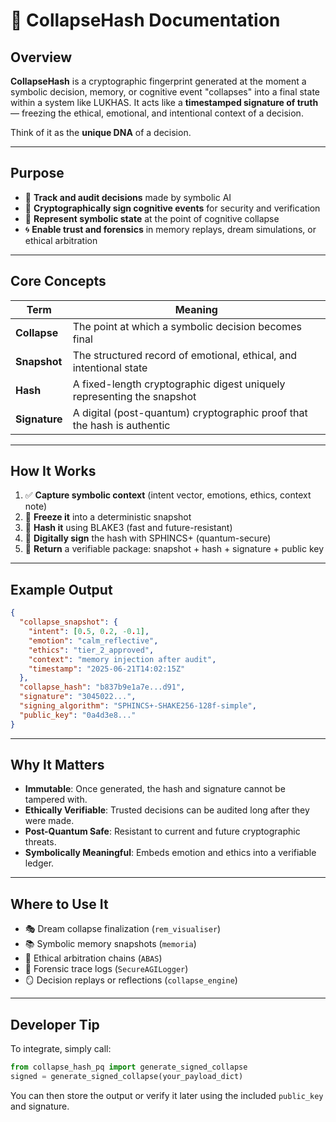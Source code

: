 

# 🧠 CollapseHash Documentation

## Overview

**CollapseHash** is a cryptographic fingerprint generated at the moment a symbolic decision, memory, or cognitive event "collapses" into a final state within a system like LUKHAS. It acts like a **timestamped signature of truth** — freezing the ethical, emotional, and intentional context of a decision.

Think of it as the **unique DNA** of a decision.

---

## Purpose

- 🎯 **Track and audit decisions** made by symbolic AI  
- 🔐 **Cryptographically sign cognitive events** for security and verification  
- 🧠 **Represent symbolic state** at the point of cognitive collapse  
- 🌀 **Enable trust and forensics** in memory replays, dream simulations, or ethical arbitration  

---

## Core Concepts

| Term              | Meaning                                                                 |
|-------------------|-------------------------------------------------------------------------|
| **Collapse**      | The point at which a symbolic decision becomes final                    |
| **Snapshot**      | The structured record of emotional, ethical, and intentional state      |
| **Hash**          | A fixed-length cryptographic digest uniquely representing the snapshot  |
| **Signature**     | A digital (post-quantum) cryptographic proof that the hash is authentic |

---

## How It Works

1. ✅ **Capture symbolic context** (intent vector, emotions, ethics, context note)  
2. 🧊 **Freeze it** into a deterministic snapshot  
3. 🧮 **Hash it** using BLAKE3 (fast and future-resistant)  
4. 🔏 **Digitally sign** the hash with SPHINCS+ (quantum-secure)  
5. 🧾 **Return** a verifiable package: snapshot + hash + signature + public key  

---

## Example Output

```json
{
  "collapse_snapshot": {
    "intent": [0.5, 0.2, -0.1],
    "emotion": "calm_reflective",
    "ethics": "tier_2_approved",
    "context": "memory injection after audit",
    "timestamp": "2025-06-21T14:02:15Z"
  },
  "collapse_hash": "b837b9e1a7e...d91",
  "signature": "3045022...",
  "signing_algorithm": "SPHINCS+-SHAKE256-128f-simple",
  "public_key": "0a4d3e8..."
}
```

---

## Why It Matters

- **Immutable**: Once generated, the hash and signature cannot be tampered with.  
- **Ethically Verifiable**: Trusted decisions can be audited long after they were made.  
- **Post-Quantum Safe**: Resistant to current and future cryptographic threats.  
- **Symbolically Meaningful**: Embeds emotion and ethics into a verifiable ledger.  

---

## Where to Use It

- 🎭 Dream collapse finalization (`rem_visualiser`)  
- 📚 Symbolic memory snapshots (`memoria`)  
- 🧭 Ethical arbitration chains (`ABAS`)  
- 🔎 Forensic trace logs (`SecureAGILogger`)  
- 🪞 Decision replays or reflections (`collapse_engine`)  

---

## Developer Tip

To integrate, simply call:

```python
from collapse_hash_pq import generate_signed_collapse
signed = generate_signed_collapse(your_payload_dict)
```

You can then store the output or verify it later using the included `public_key` and signature.